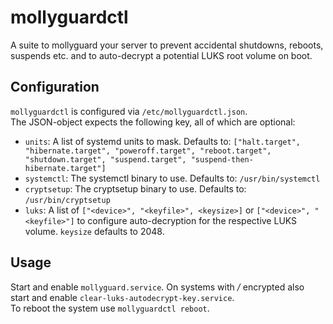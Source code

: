 # mollyguardctl
A suite to mollyguard your server to prevent accidental shutdowns, reboots, suspends etc. and to auto-decrypt a potential LUKS root volume on boot. 

## Configuration
`mollyguardctl` is configured via `/etc/mollyguardctl.json`.  
The JSON-object expects the following key, all of which are optional:

* `units`: A list of systemd units to mask. Defaults to: `["halt.target", "hibernate.target", "poweroff.target", "reboot.target", "shutdown.target", "suspend.target", "suspend-then-hibernate.target"]`
* `systemctl`: The systemctl binary to use. Defaults to: `/usr/bin/systemctl`
* `cryptsetup`: The cryptsetup binary to use. Defaults to: `/usr/bin/cryptsetup`
* `luks`: A list of `["<device>", "<keyfile>", <keysize>]` or `["<device>", "<keyfile>"]` to configure auto-decryption for the respective LUKS volume. `keysize` defaults to 2048.

## Usage
Start and enable `mollyguard.service`. On systems with */* encrypted also start and enable `clear-luks-autodecrypt-key.service`.  
To reboot the system use `mollyguardctl reboot`.
